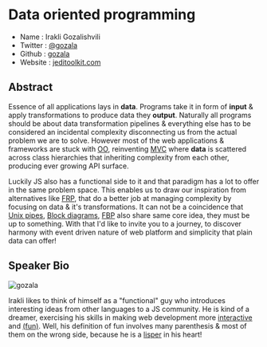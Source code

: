# Data oriented programming

* Name      : Irakli Gozalishvili
* Twitter   : [@gozala][]
* Github    : [gozala][]
* Website   : [jeditoolkit.com][]

## Abstract

Essence of all applications lays in **data**. Programs take
it in form of **input** & apply transformations to produce
data they **output**. Naturally all programs should be 
about data transformation pipelines & everything else has to
be considered an incidental complexity disconnecting us from
the actual problem we are to solve. However most of the web
applications & frameworks are stuck with [OO][], reinventing
[MVC][] where **data** is scattered across class hierarchies
that inheriting complexity from each other, producing ever
growing API surface.

Luckily JS also has a functional side to it and that paradigm
has a lot to offer in the same problem space. This enables us
to draw our inspiration from alternatives like [FRP][], that
do a better job at managing complexity by focusing on data
& it's transformations. It can not be a coincidence that
[Unix pipes][], [Block diagrams][], [FBP][] also share same
core idea, they must be up to something. With that I'd like to
invite you to a journey, to discover harmony with event driven
nature of web platform and simplicity that plain data can offer!

## Speaker Bio

![gozala](https://raw.github.com/cascadiajs/2013.cascadiajs.com/master/images/gozala.png)

Irakli likes to think of himself as a "functional" guy who
introduces interesting ideas from other languages to a JS community.
He is kind of a dreamer, exercising his skills in making web
development more [interactive][interactivate] and [(fun)][wisp].
Well, his definition of fun involves many parenthesis & most of
them on the wrong side, because he is a [lisper][] in his heart!

[@gozala]:http://twitter.com/gozala/
[gozala]:https://github.com/Gozala/
[jeditoolkit.com]:http://jeditoolkit.com/

[FRP]:http://en.wikipedia.org/wiki/Functional_reactive_programming
[Block diagrams]:http://en.wikipedia.org/wiki/Block_diagram
[Unix pipes]:https://en.wikipedia.org/wiki/Pipeline_%28Unix%29
[FBP]:http://en.wikipedia.org/wiki/Flow-based_programming
[OO]:http://en.wikipedia.org/wiki/Object-oriented_programming
[MVC]:http://en.wikipedia.org/wiki/Model%E2%80%93view%E2%80%93controller

[interactivate]:http://jeditoolkit.com/interactivate/
[wisp]:http://jeditoolkit.com/interactivate-wisp/
[lisper]:http://landoflisp.com/#guilds
